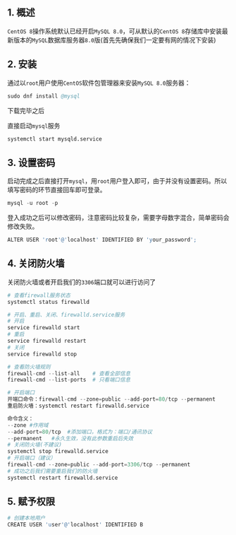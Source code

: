 ## 1. 概述

```CentOS 8```操作系统默认已经开启```MySQL 8.0```，可从默认的```CentOS 8```存储库中安装最新版本的```MySQL```数据库服务器```8.0```版(首先先确保我们一定要有网的情况下安装)

## 2. 安装

通过以```root```用户使用```CentOS```软件包管理器来安装```MySQL 8.0```服务器：

```s
sudo dnf install @mysql
```

下载完毕之后

直接启动```mysql```服务

```s
systemctl start mysqld.service
```

## 3. 设置密码

启动完成之后直接打开```mysql```，用```root```用户登入即可，由于并没有设置密码。所以填写密码的环节直接回车即可登录。

```s
mysql -u root -p
```

登入成功之后可以修改密码，注意密码比较复杂，需要字母数字混合，简单密码会修改失败。

```s
ALTER USER 'root'@'localhost' IDENTIFIED BY 'your_password';
```

## 4. 关闭防火墙

关闭防火墙或者开启我们的```3306```端口就可以进行访问了

```s
# 查看firewall服务状态
systemctl status firewalld

# 开启、重启、关闭、firewalld.service服务
# 开启
service firewalld start
# 重启
service firewalld restart
# 关闭
service firewalld stop

# 查看防火墙规则
firewall-cmd --list-all    # 查看全部信息
firewall-cmd --list-ports  # 只看端口信息

# 开启端口
开端口命令：firewall-cmd --zone=public --add-port=80/tcp --permanent
重启防火墙：systemctl restart firewalld.service

命令含义：
--zone #作用域
--add-port=80/tcp  #添加端口，格式为：端口/通讯协议
--permanent   #永久生效，没有此参数重启后失效
# 关闭防火墙(不建议)
systemctl stop firewalld.service
# 开启端口（建议）
firewall-cmd --zone=public --add-port=3306/tcp --permanent
# 成功之后我们需要重启我们的防火墙
systemctl restart firewalld.service
```

## 5. 赋予权限

```s
# 创建本地用户
CREATE USER 'user'@'localhost' IDENTIFIED B